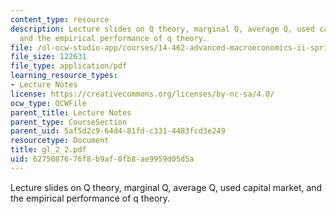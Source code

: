```yaml
---
content_type: resource
description: Lecture slides on Q theory, marginal Q, average Q, used capital market,
  and the empirical performance of q theory.
file: /ol-ocw-studio-app/courses/14-462-advanced-macroeconomics-ii-spring-2007/6275087676f8b9af0fb8ae9959d05d5a_gl_2_2.pdf
file_size: 122631
file_type: application/pdf
learning_resource_types:
- Lecture Notes
license: https://creativecommons.org/licenses/by-nc-sa/4.0/
ocw_type: OCWFile
parent_title: Lecture Notes
parent_type: CourseSection
parent_uid: 5af5d2c9-64d4-81fd-c331-4483fcd3e249
resourcetype: Document
title: gl_2_2.pdf
uid: 62750876-76f8-b9af-0fb8-ae9959d05d5a
---
```

Lecture slides on Q theory, marginal Q, average Q, used capital market, and the empirical performance of q theory.